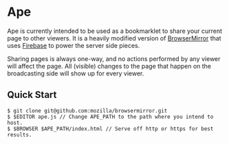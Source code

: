 
Ape
===

Ape is currently intended to be used as a bookmarklet to share your current
page to other viewers. It is a heavily modified version of
[BrowserMirror](https://github.com/mozilla/browsermirror/) that uses
[Firebase](http://www.firebase.com) to power the server side pieces.

Sharing pages is always one-way, and no actions performed by any viewer will
affect the page. All (visible) changes to the page that happen on the
broadcasting side will show up for every viewer.

Quick Start
-----------

    $ git clone git@github.com:mozilla/browsermirror.git
    $ $EDITOR ape.js // Change APE_PATH to the path where you intend to host.
    $ $BROWSER $APE_PATH/index.html // Serve off http or https for best results.
